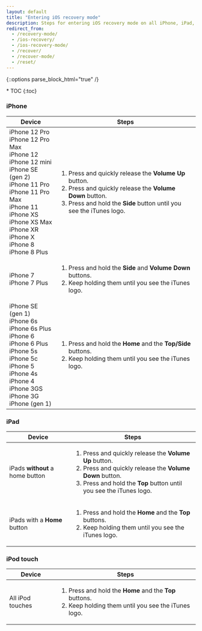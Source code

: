 ```yaml
---
layout: default
title: "Entering iOS recovery mode"
description: Steps for entering iOS recovery mode on all iPhone, iPad, and iPod touch models.
redirect_from:
  - /recovery-mode/
  - /ios-recovery/
  - /ios-recovery-mode/
  - /recover/
  - /recover-mode/
  - /reset/
---
```

{::options parse_block_html="true" /}

<div id="compact-toc">
* TOC
{:toc}
</div>

### iPhone

<table class="table table-bordered">
  <thead>
    <tr>
      <th>Device</th>
      <th>Steps</th>
    </tr>
  </thead>
  <tbody>
    <tr>
      <td>
        iPhone 12 Pro<br>
        iPhone 12 Pro Max<br>
        iPhone 12<br>
        iPhone 12 mini<br>
        iPhone SE (gen 2)<br>
        iPhone 11 Pro<br>
        iPhone 11 Pro Max<br>
        iPhone 11<br>
        iPhone XS<br>
        iPhone XS Max<br>
        iPhone XR<br>
        iPhone X<br>
        iPhone 8<br>
        iPhone 8 Plus
      </td>
      <td>
        <ol class="mb-0">
          <li>Press and quickly release the <strong>Volume Up</strong> button.</li>
          <li>Press and quickly release the <strong>Volume Down</strong> button.</li>
          <li>Press and hold the <strong>Side</strong> button until you see the iTunes logo.</li>
        </ol>
      </td>
    </tr>
    <tr>
      <td>
        iPhone 7<br>
        iPhone 7 Plus
      </td>
      <td>
        <ol class="mb-0">
          <li>Press and hold the <strong>Side</strong> and <strong>Volume Down</strong> buttons.</li>
          <li>Keep holding them until you see the iTunes logo.</li>
        </ol>
      </td>
    </tr>
    <tr>
      <td>
        iPhone SE (gen 1)<br>
        iPhone 6s<br>
        iPhone 6s Plus<br>
        iPhone 6<br>
        iPhone 6 Plus<br>
        iPhone 5s<br>
        iPhone 5c<br>
        iPhone 5<br>
        iPhone 4s<br>
        iPhone 4<br>
        iPhone 3GS<br>
        iPhone 3G<br>
        iPhone (gen 1)
      </td>
      <td>
        <ol class="mb-0">
          <li>Press and hold the <strong>Home</strong> and the <strong>Top/Side</strong> buttons.</li>
          <li>Keep holding them until you see the iTunes logo.</li>
        </ol>
      </td>
    </tr>
  </tbody>
</table>

### iPad

<table class="table table-bordered">
  <thead>
    <tr>
      <th>Device</th>
      <th>Steps</th>
    </tr>
  </thead>
  <tbody>
    <tr>
      <td>
        iPads <strong>without</strong> a home button
      </td>
      <td>
        <ol class="mb-0">
          <li>Press and quickly release the <strong>Volume Up</strong> button.</li>
          <li>Press and quickly release the <strong>Volume Down</strong> button.</li>
          <li>Press and hold the <strong>Top</strong> button until you see the iTunes logo.</li>
        </ol>
      </td>
    </tr>
    <tr>
      <td>
        iPads with a <strong>Home</strong> button
      </td>
      <td>
        <ol class="mb-0">
          <li>Press and hold the <strong>Home</strong> and the <strong>Top</strong> buttons.</li>
          <li>Keep holding them until you see the iTunes logo.</li>
        </ol>
      </td>
    </tr>
  </tbody>
</table>

### iPod touch

<table class="table table-bordered">
  <thead>
    <tr>
      <th>Device</th>
      <th>Steps</th>
    </tr>
  </thead>
  <tbody>
    <tr>
      <td>
        All iPod touches
      </td>
      <td>
        <ol class="mb-0">
          <li>Press and hold the <strong>Home</strong> and the <strong>Top</strong> buttons.</li>
          <li>Keep holding them until you see the iTunes logo.</li>
        </ol>
      </td>
    </tr>
  </tbody>
</table>
